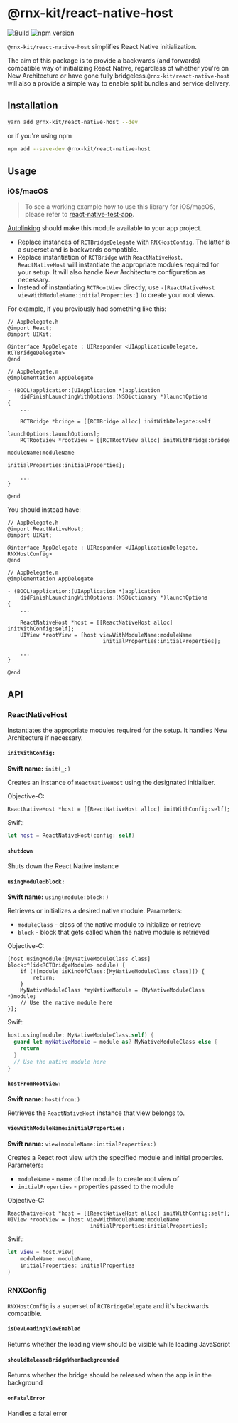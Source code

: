 # @rnx-kit/react-native-host

[![Build](https://github.com/microsoft/rnx-kit/actions/workflows/build.yml/badge.svg)](https://github.com/microsoft/rnx-kit/actions/workflows/build.yml)
[![npm version](https://img.shields.io/npm/v/@rnx-kit/react-native-host)](https://www.npmjs.com/package/@rnx-kit/react-native-host)

`@rnx-kit/react-native-host` simplifies React Native initialization.

The aim of this package is to provide a backwards (and forwards) compatible way
of initializing React Native, regardless of whether you're on New Architecture
or have gone fully bridgeless.`@rnx-kit/react-native-host` will also a provide a
simple way to enable split bundles and service delivery.

## Installation

```sh
yarn add @rnx-kit/react-native-host --dev
```

or if you're using npm

```sh
npm add --save-dev @rnx-kit/react-native-host
```

## Usage

### iOS/macOS

> To see a working example how to use this library for iOS/macOS, please refer
> to
> [react-native-test-app](https://github.com/microsoft/react-native-test-app/tree/trunk/ios/ReactTestApp).

[Autolinking](https://github.com/react-native-community/cli/blob/10.x/docs/autolinking.md)
should make this module available to your app project.

- Replace instances of `RCTBridgeDelegate` with `RNXHostConfig`. The latter is a
  superset and is backwards compatible.
- Replace instantiation of `RCTBridge` with `ReactNativeHost`. `ReactNativeHost`
  will instantiate the appropriate modules required for your setup. It will also
  handle New Architecture configuration as necessary.
- Instead of instantiating `RCTRootView` directly, use
  `-[ReactNativeHost viewWithModuleName:initialProperties:]` to create your root
  views.

For example, if you previously had something like this:

```objc
// AppDelegate.h
@import React;
@import UIKit;

@interface AppDelegate : UIResponder <UIApplicationDelegate, RCTBridgeDelegate>
@end

// AppDelegate.m
@implementation AppDelegate

- (BOOL)application:(UIApplication *)application
    didFinishLaunchingWithOptions:(NSDictionary *)launchOptions
{
    ...

    RCTBridge *bridge = [[RCTBridge alloc] initWithDelegate:self
                                              launchOptions:launchOptions];
    RCTRootView *rootView = [[RCTRootView alloc] initWithBridge:bridge
                                                     moduleName:moduleName
                                              initialProperties:initialProperties];

    ...
}

@end
```

You should instead have:

```objc
// AppDelegate.h
@import ReactNativeHost;
@import UIKit;

@interface AppDelegate : UIResponder <UIApplicationDelegate, RNXHostConfig>
@end

// AppDelegate.m
@implementation AppDelegate

- (BOOL)application:(UIApplication *)application
    didFinishLaunchingWithOptions:(NSDictionary *)launchOptions
{
    ...

    ReactNativeHost *host = [[ReactNativeHost alloc] initWithConfig:self];
    UIView *rootView = [host viewWithModuleName:moduleName
                              initialProperties:initialProperties];

    ...
}

@end
```

## API

### ReactNativeHost

Instantiates the appropriate modules required for the setup. It handles New
Architecture if necessary.

#### `initWithConfig:`

**Swift name:** `init(_:)`

Creates an instance of `ReactNativeHost` using the designated initializer.

Objective-C:

```objc
ReactNativeHost *host = [[ReactNativeHost alloc] initWithConfig:self];
```

Swift:

```swift
let host = ReactNativeHost(config: self)
```

#### `shutdown`

Shuts down the React Native instance

#### `usingModule:block:`

**Swift name:** `using(module:block:)`

Retrieves or initializes a desired native module. Parameters:

- `moduleClass` - class of the native module to initialize or retrieve
- `block` - block that gets called when the native module is retrieved

Objective-C:

```objc
[host usingModule:[MyNativeModuleClass class] block:^(id<RCTBridgeModule> module) {
    if (![module isKindOfClass:[MyNativeModuleClass class]]) {
        return;
    }
    MyNativeModuleClass *myNativeModule = (MyNativeModuleClass *)module;
    // Use the native module here
}];
```

Swift:

```swift
host.using(module: MyNativeModuleClass.self) {
  guard let myNativeModule = module as? MyNativeModuleClass else {
    return
  }
  // Use the native module here
}
```

#### `hostFromRootView:`

**Swift name:** `host(from:)`

Retrieves the `ReactNativeHost` instance that view belongs to.

#### `viewWithModuleName:initialProperties:`

**Swift name:** `view(moduleName:initialProperties:)`

Creates a React root view with the specified module and initial properties.
Parameters:

- `moduleName` - name of the module to create root view of
- `initialProperties` - properties passed to the module

Objective-C:

```objc
ReactNativeHost *host = [[ReactNativeHost alloc] initWithConfig:self];
UIView *rootView = [host viewWithModuleName:moduleName
                          initialProperties:initialProperties];
```

Swift:

```swift
let view = host.view(
    moduleName: moduleName,
    initialProperties: initialProperties
)
```

### RNXConfig

`RNXHostConfig` is a superset of `RCTBridgeDelegate` and it's backwards
compatible.

#### `isDevLoadingViewEnabled`

Returns whether the loading view should be visible while loading JavaScript

#### `shouldReleaseBridgeWhenBackgrounded`

Returns whether the bridge should be released when the app is in the background

#### `onFatalError`

Handles a fatal error

